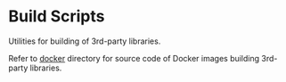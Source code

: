 # Build Scripts

Utilities for building of 3rd-party libraries.

Refer to [docker](docker) directory for source code of Docker images building 3rd-party libraries. 
